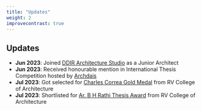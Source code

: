 ```yaml
---
title: "Updates"
weight: 2
improvecontrast: true
---
```


## Updates

* **Jun 2023**: Joined [DDIR Architecture Studio](https://www.linkedin.com/company/ddir-architecture-studio/) as a Junior Architect
* **Jun 2023**: Received honourable mention in International Thesis Competition hosted by [Archdais](https://archdais.com/)
* **Jul 2023**: Got selected for [Charles Correa Gold Medal](https://charlescorreafoundation.org/portfolio/charles-correa-gold-medal/) from RV College of Architecture
* **Jul 2023**: Shortlisted for [Ar. B H Rathi Thesis Award](https://rvca.edu.in/best-thesis-award/) from RV College of Architecture
